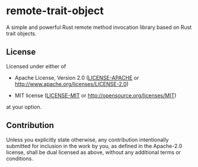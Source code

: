 # remote-trait-object

A simple and powerful Rust remote method invocation library based on Rust trait objects.

## License

Licensed under either of

* Apache License, Version 2.0 ([LICENSE-APACHE](LICENSE-APACHE) or http://www.apache.org/licenses/LICENSE-2.0)

* MIT license ([LICENSE-MIT](LICENSE-MIT) or http://opensource.org/licenses/MIT)

at your option.

## Contribution

Unless you explicitly state otherwise, any contribution intentionally submitted
for inclusion in the work by you, as defined in the Apache-2.0 license, shall be
dual licensed as above, without any additional terms or conditions.
